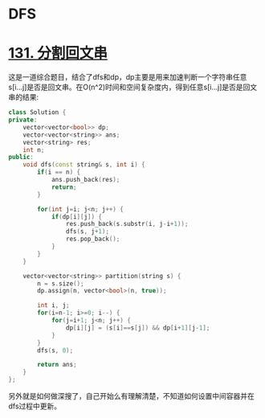 # DFS

# [131. 分割回文串](https://leetcode-cn.com/problems/palindrome-partitioning/)
这是一道综合题目，结合了dfs和dp，dp主要是用来加速判断一个字符串任意s[i...j]是否是回文串。在O(n^2)时间和空间复杂度内，得到任意s[i...j]是否是回文串的结果:
```cpp
class Solution {
private:
    vector<vector<bool>> dp;
    vector<vector<string>> ans;
    vector<string> res;
    int n;
public:
    void dfs(const string& s, int i) {
        if(i == n) {
            ans.push_back(res);
            return;
        }

        for(int j=i; j<n; j++) {
            if(dp[i][j]) {
                res.push_back(s.substr(i, j-i+1));
                dfs(s, j+1);
                res.pop_back();
            }
        }
    }

    vector<vector<string>> partition(string s) {
        n = s.size();
        dp.assign(n, vector<bool>(n, true));

        int i, j;
        for(i=n-1; i>=0; i--) {
            for(j=i+1; j<n; j++) {
                dp[i][j] = (s[i]==s[j]) && dp[i+1][j-1];
            }
        }
        dfs(s, 0);

        return ans;
    }
};
```

另外就是如何做深搜了，自己开始么有理解清楚，不知道如何设置中间容器并在dfs过程中更新。